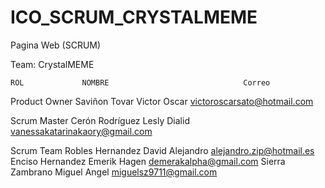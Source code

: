 ﻿# ICO_SCRUM_CRYSTALMEME
Pagina Web (SCRUM)

Team: CrystalMEME

	ROL				NOMBRE 								Correo

Product Owner	Saviñon Tovar Victor Oscar			victoroscarsato@hotmail.com

Scrum Master										Cerón Rodríguez Lesly Dialid	vanessakatarinakaory@gmail.com

Scrum Team
 Robles Hernandez David Alejandro 	alejandro.zip@hotmail.es
Enciso Hernandez Emerik Hagen 		demerakalpha@gmail.com
Sierra Zambrano Miguel Angel		miguelsz9711@gmail.com
